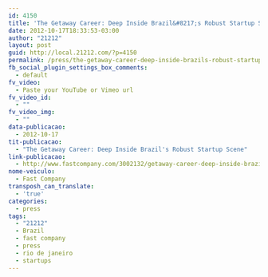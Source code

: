 ```yaml
---
id: 4150
title: 'The Getaway Career: Deep Inside Brazil&#8217;s Robust Startup Scene'
date: 2012-10-17T18:33:53-03:00
author: "21212"
layout: post
guid: http://local.21212.com/?p=4150
permalink: /press/the-getaway-career-deep-inside-brazils-robust-startup-scene/
fb_social_plugin_settings_box_comments:
  - default
fv_video:
  - Paste your YouTube or Vimeo url
fv_video_id:
  - ""
fv_video_img:
  - ""
data-publicacao:
  - 2012-10-17
tit-publicacao:
  - "The Getaway Career: Deep Inside Brazil's Robust Startup Scene"
link-publicacao:
  - http://www.fastcompany.com/3002132/getaway-career-deep-inside-brazils-robust-startup-scene
nome-veiculo:
  - Fast Company
transposh_can_translate:
  - 'true'
categories:
  - press
tags:
  - "21212"
  - Brazil
  - fast company
  - press
  - rio de janeiro
  - startups
---
```

